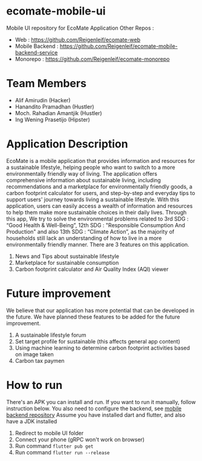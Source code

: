 # ecomate-mobile-ui
Mobile UI repository for EcoMate Application
Other Repos :
* Web : https://github.com/Reigenleif/ecomate-web
* Mobile Backend : https://github.com/Reigenleif/ecomate-mobile-backend-service
* Monorepo : https://github.com/Reigenleif/ecomate-monorepo

# Team Members
* Alif Amirudin (Hacker)
* Hanandito Pramadhan (Hustler)
* Moch. Rahadian Amantjik (Hustler)
* Ing Wening Prasetijo (Hipster)

# Application Description
EcoMate is a mobile application that provides information and resources for a sustainable
lifestyle, helping people who want to switch to a more environmentally friendly way of living. The
application offers comprehensive information about sustainable living, including
recommendations and a marketplace for environmentally friendly goods, a carbon footprint
calculator for users, and step-by-step and everyday tips to support users' journey towards living
a sustainable lifestyle. With this application, users can easily access a wealth of information and
resources to help them make more sustainable choices in their daily lives. Through this app, We
try to solve the environmental problems related to 3rd SDG : “Good Health & Well-Being”, 12th
SDG : "Responsible Consumption And Production" and also 13th SDG : “Climate Action”, as the
majority of households still lack an understanding of how to live in a more environmentally
friendly manner. There are 3 features on this application.
1. News and Tips about sustainable lifestyle
2. Marketplace for sustainable consumption
4. Carbon footprint calculator and Air Quality Index (AQI) viewer

# Future improvement
We believe that our application has more potential that can be developed in the future. We have planned these features to be added for the future improvement.
1. A sustainable lifestyle forum
2. Set target profile for sustainable (this affects general app content)
3. Using machine learning to determine carbon footprint activities based on image taken
4. Carbon tax paymen


# How to run
There's an APK you can install and run. If you want to run it manually, follow instruction below. You also need to configure the backend, see [mobile backend repository](https://github.com/Reigenleif/ecomate-mobile-backend-service)
Assume you have installed dart and flutter, and also have a JDK installed
1. Redirect to mobile UI folder
2. Connect your phone (gRPC won't work on browser)
3. Run command ```flutter pub get```
4. Run command ```flutter run --release```
